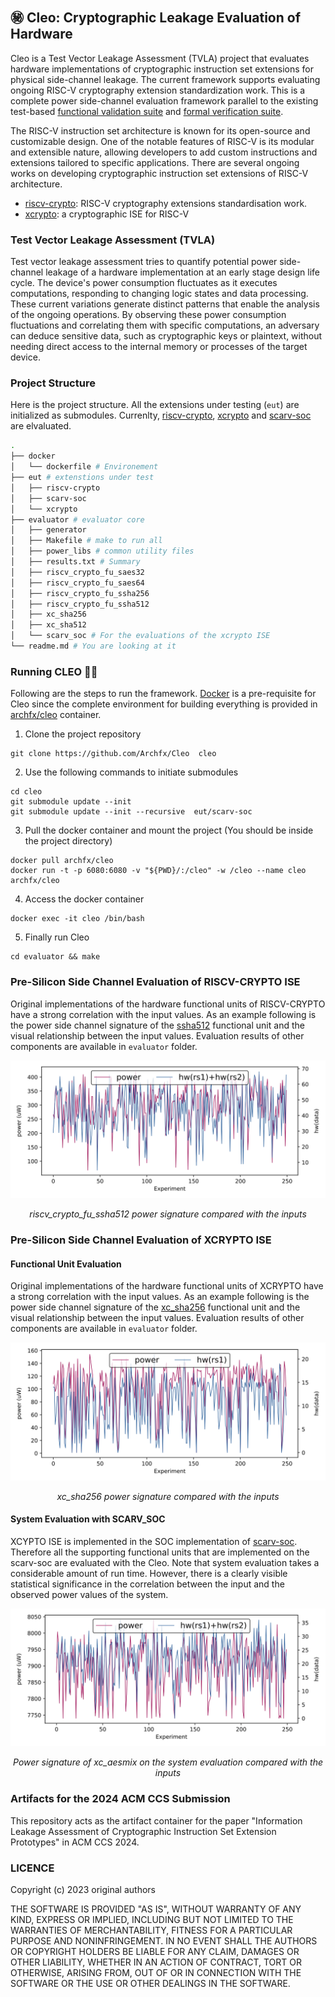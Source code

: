 ## ㊙️ Cleo: Cryptographic Leakage Evaluation of Hardware

Cleo is a Test Vector Leakage Assessment (TVLA) project that evaluates hardware implementations of cryptographic instruction set extensions for physical side-channel leakage. The current framework supports evaluating ongoing RISC-V cryptography extension standardization work. This is a complete power side-channel evaluation framework parallel to the existing test-based [functional validation suite](https://github.com/riscv/riscv-crypto/) and [formal verification suite](https://github.com/riscv/riscv-crypto/). 


The RISC-V instruction set architecture is known for its open-source and customizable design. One of the notable features of RISC-V is its modular and extensible nature, allowing developers to add custom instructions and extensions tailored to specific applications. There are several ongoing works on developing cryptographic instruction set extensions of RISC-V architecture. 

- [riscv-crypto](https://github.com/riscv/riscv-crypto/): RISC-V cryptography extensions standardisation work.
- [xcrypto](https://github.com/scarv/xcrypto): a cryptographic ISE for RISC-V


### Test Vector Leakage Assessment (TVLA)

Test vector leakage assessment tries to quantify potential power side-channel leakage of a hardware implementation at an early stage design life cycle. The device's power consumption fluctuates as it executes computations, responding to changing logic states and data processing. These current variations generate distinct patterns that enable the analysis of the ongoing operations. By observing these power consumption fluctuations and correlating them with specific computations, an adversary can deduce sensitive data, such as cryptographic keys or plaintext, without needing direct access to the internal memory or processes of the target device.




### Project Structure

Here is the project structure. All the extensions under testing (```eut```) are initialized as submodules. Currenlty,  [riscv-crypto](https://github.com/riscv/riscv-crypto/), [xcrypto](https://github.com/scarv/xcrypto) and [scarv-soc](https://github.com/scarv/scarv-soc) are elvaluated.


```bash
.
├── docker
│   └── dockerfile # Environement
├── eut # extenstions under test
│   ├── riscv-crypto
│   ├── scarv-soc
│   └── xcrypto
├── evaluator # evaluator core
│   ├── generator 
│   ├── Makefile # make to run all
│   ├── power_libs # common utility files
│   ├── results.txt # Summary
│   ├── riscv_crypto_fu_saes32
│   ├── riscv_crypto_fu_saes64
│   ├── riscv_crypto_fu_ssha256
│   ├── riscv_crypto_fu_ssha512
│   ├── xc_sha256
│   ├── xc_sha512
│   └── scarv_soc # For the evaluations of the xcrypto ISE
└── readme.md # You are looking at it
```

### Running CLEO 🏃‍♀️

Following are the steps to run the framework. [Docker](https://www.docker.com/get-started/) is a pre-requisite for Cleo since the complete environment for building everything is provided in [archfx/cleo](https://hub.docker.com/repository/docker/archfx/cleo/general) container.

1. Clone the project repository
```shell
git clone https://github.com/Archfx/Cleo  cleo
```
2. Use the following commands to initiate submodules
```shell
cd cleo
git submodule update --init
git submodule update --init --recursive  eut/scarv-soc
```
3. Pull the docker container and mount the project (You should be inside the project directory)
```shell
docker pull archfx/cleo
docker run -t -p 6080:6080 -v "${PWD}/:/cleo" -w /cleo --name cleo archfx/cleo
```
4. Access the docker container
```shell
docker exec -it cleo /bin/bash
```
5. Finally run Cleo
```shell
cd evaluator && make
```

### Pre-Silicon Side Channel Evaluation of RISCV-CRYPTO ISE

Original implementations of the hardware functional units of RISCV-CRYPTO have a strong correlation with the input values. As an example following is the power side channel signature of the [ssha512](https://github.com/riscv/riscv-crypto/blob/e2dd7d98b7f34d477e38cb5fd7a3af4379525189/rtl/crypto-fu/riscv_crypto_fu_ssha512.v) functional unit and the visual relationship between the input values. Evaluation results of other components are available in ```evaluator``` folder.


<p align="center">
<!--   <img  src="/evaluator/riscv_crypto_fu_ssha512/riscv_crypto_fu_ssha512.svg"> -->
  <img  src="https://raw.githubusercontent.com/Archfx/Cleo/main/evaluator/riscv_crypto_fu_ssha512/riscv_crypto_fu_ssha512.svg?token=GHSAT0AAAAAAB6X4FFY6WNG4GAZNOV7ZUSOZM23D7A">
  <p align="center">
   <em>riscv_crypto_fu_ssha512 power signature compared with the inputs</em>
   </p>
</p>

### Pre-Silicon Side Channel Evaluation of XCRYPTO ISE


#### Functional Unit Evaluation
Original implementations of the hardware functional units of XCRYPTO have a strong correlation with the input values.
As an example following is the power side channel signature of the [xc_sha256](https://github.com/scarv/xcrypto/blob/9ff3426a9d498bf41880caca4bc3769eec0e5093/rtl/xc_sha256/xc_sha256.v) functional unit and the visual relationship between the input values.  Evaluation results of other components are available in ```evaluator``` folder.


<p align="center">
<!--   <img  src="/evaluator/xc_sha256/xc_sha256.svg"> -->
  <img  src="https://raw.githubusercontent.com/Archfx/Cleo/main/evaluator/xc_sha256/xc_sha256.svg?token=GHSAT0AAAAAAB6X4FFYE7FJGAQKEDLOMVG2ZM23E2Q">
  <p align="center">
   <em>xc_sha256 power signature compared with the inputs</em>
   </p>
</p>

#### System Evaluation with SCARV_SOC

XCYPTO ISE is implemented in the SOC implementation of [scarv-soc](https://github.com/scarv/scarv-soc). Therefore all the supporting functional units that are implemented on the scarv-soc are evaluated with the Cleo. Note that system evaluation takes a considerable amount of run time. However, there is a clearly visible statistical significance in the correlation between the input and the observed power values of the system.


<p align="center">
<!--   <img  src="/evaluator/xc_aesmix/Vscarv_soc-xc_aesmix.svg"> -->
  <img  src="https://raw.githubusercontent.com/Archfx/Cleo/main/evaluator/xc_aesmix/Vscarv_soc-xc_aesmix.svg?token=GHSAT0AAAAAAB6X4FFYDXVJBILAY2UIH5K2ZM23F7A">
  <p align="center">
   <em>Power signature of xc_aesmix on the system evaluation compared with the inputs</em>
   </p>
</p>

### Artifacts for the 2024 ACM CCS Submission

This repository acts as the artifact container for the paper "Information Leakage Assessment of  Cryptographic Instruction Set Extension Prototypes" in ACM CCS 2024.

### LICENCE
Copyright (c) 2023 original authors

THE SOFTWARE IS PROVIDED "AS IS", WITHOUT WARRANTY OF ANY KIND, EXPRESS OR
IMPLIED, INCLUDING BUT NOT LIMITED TO THE WARRANTIES OF MERCHANTABILITY,
FITNESS FOR A PARTICULAR PURPOSE AND NONINFRINGEMENT. IN NO EVENT SHALL THE
AUTHORS OR COPYRIGHT HOLDERS BE LIABLE FOR ANY CLAIM, DAMAGES OR OTHER
LIABILITY, WHETHER IN AN ACTION OF CONTRACT, TORT OR OTHERWISE, ARISING FROM,
OUT OF OR IN CONNECTION WITH THE SOFTWARE OR THE USE OR OTHER DEALINGS IN THE
SOFTWARE.
